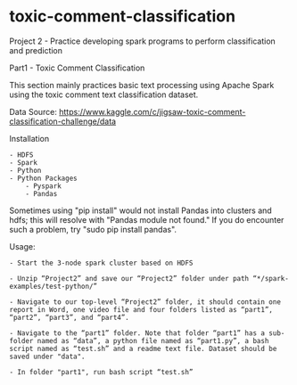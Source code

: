 # toxic-comment-classification
Project 2 - Practice developing spark programs to perform classification and prediction

Part1 - Toxic Comment Classification

This section mainly practices basic text processing using Apache Spark using the toxic comment text classification dataset. 

Data Source: https://www.kaggle.com/c/jigsaw-toxic-comment-classification-challenge/data

Installation

	- HDFS 
	- Spark
	- Python
	- Python Packages
		- Pyspark
		- Pandas
  
Sometimes using "pip install" would not install Pandas into clusters and hdfs; this will resolve with "Pandas module not found." If you do encounter such a problem, try "sudo pip install pandas".

Usage:

	- Start the 3-node spark cluster based on HDFS
 
	- Unzip “Project2” and save our “Project2” folder under path “*/spark-examples/test-python/”
 
	- Navigate to our top-level “Project2” folder, it should contain one report in Word, one video file and four folders listed as “part1”, “part2”, “part3”, and “part4”.
	
 	- Navigate to the “part1” folder. Note that folder “part1” has a sub-folder named as “data”, a python file named as “part1.py”, a bash script named as “test.sh” and a readme text file. Dataset should be saved under "data".
	
 	- In folder "part1", run bash script “test.sh”
